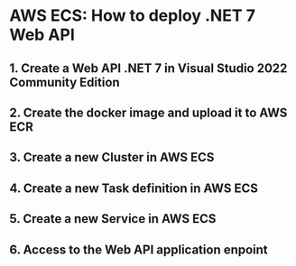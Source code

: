 # AWS ECS: How to deploy .NET 7 Web API

## 1. Create a Web API .NET 7 in Visual Studio 2022 Community Edition



## 2. Create the docker image and upload it to AWS ECR




## 3. Create a new Cluster in AWS ECS




## 4. Create a new Task definition in AWS ECS




## 5. Create a new Service in AWS ECS



## 6. Access to the Web API application enpoint





